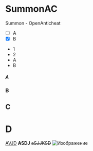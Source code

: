 # SummonAC
Summon - OpenAnticheat

- [ ] A
- [X] B

- 1
- 2
- A
- B

##### A
### B
## C
# D

<u>AVJD</u>
<b>ASDJ</b>
~~aSJJKSD~~
![Изображение](https://upload.wikimedia.org/wikipedia/commons/thumb/4/48/Markdown-mark.svg/1920px-Markdown-mark.svg.png "Логотип Markdown")
